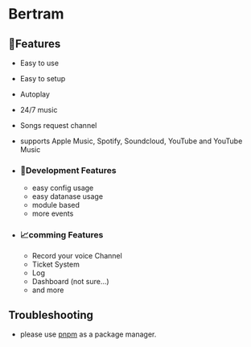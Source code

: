 # Bertram

## 👀Features
- Easy to use
- Easy to setup
- Autoplay
- 24/7 music
- Songs request channel
- supports Apple Music, Spotify, Soundcloud, YouTube and YouTube Music

- ### 👾Development Features
  - easy config usage
  - easy datanase usage
  - module based
  - more events

- ### 📈comming Features
  - Record your voice Channel
  - Ticket System
  - Log
  - Dashboard (not sure...)
  - and more

## Troubleshooting
- please use [pnpm](https://pnpm.io) as a package manager.
